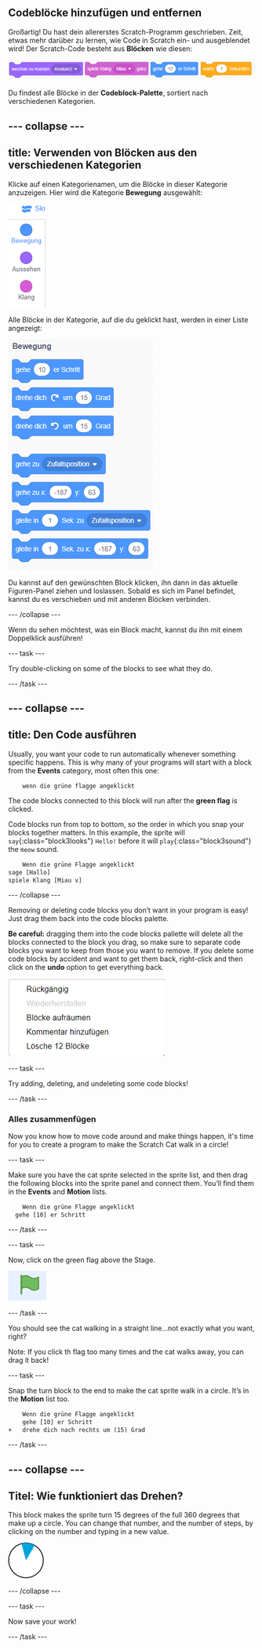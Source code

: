 ## Codeblöcke hinzufügen und entfernen

Großartig! Du hast dein allererstes Scratch-Programm geschrieben. Zeit, etwas mehr darüber zu lernen, wie Code in Scratch ein- und ausgeblendet wird! Der Scratch-Code besteht aus **Blöcken** wie diesen:

![](images/code1.png)

Du findest alle Blöcke in der **Codeblock-Palette**, sortiert nach verschiedenen Kategorien.

## \--- collapse \---

## title: Verwenden von Blöcken aus den verschiedenen Kategorien

Klicke auf einen Kategorienamen, um die Blöcke in dieser Kategorie anzuzeigen. Hier wird die Kategorie **Bewegung** ausgewählt:

![](images/code2a.png)

Alle Blöcke in der Kategorie, auf die du geklickt hast, werden in einer Liste angezeigt:

![](images/code2b.png)

Du kannst auf den gewünschten Block klicken, ihn dann in das aktuelle Figuren-Panel ziehen und loslassen. Sobald es sich im Panel befindet, kannst du es verschieben und mit anderen Blöcken verbinden.

\--- /collapse \---

Wenn du sehen möchtest, was ein Block macht, kannst du ihn mit einem Doppelklick ausführen!

\--- task \---

Try double-clicking on some of the blocks to see what they do.

\--- /task \---

## \--- collapse \---

## title: Den Code ausführen

Usually, you want your code to run automatically whenever something specific happens. This is why many of your programs will start with a block from the **Events** category, most often this one:

```blocks3
    wenn die grüne flagge angeklickt
```

The code blocks connected to this block will run after the **green flag** is clicked.

Code blocks run from top to bottom, so the order in which you snap your blocks together matters. In this example, the sprite will `say`{:class="block3looks"} `Hello!` before it will `play`{:class="block3sound"} the `meow` sound.

```blocks3
    Wenn die grüne Flagge angeklickt
sage [Hallo]
spiele Klang [Miau v]
```

\--- /collapse \---

Removing or deleting code blocks you don’t want in your program is easy! Just drag them back into the code blocks palette.

**Be careful:** dragging them into the code blocks pallette will delete all the blocks connected to the block you drag, so make sure to separate code blocks you want to keep from those you want to remove. If you delete some code blocks by accident and want to get them back, right-click and then click on the **undo** option to get everything back.

![](images/code6.png)

\--- task \---

Try adding, deleting, and undeleting some code blocks!

\--- /task \---

### Alles zusammenfügen

Now you know how to move code around and make things happen, it's time for you to create a program to make the Scratch Cat walk in a circle!

\--- task \---

Make sure you have the cat sprite selected in the sprite list, and then drag the following blocks into the sprite panel and connect them. You’ll find them in the **Events** and **Motion** lists.

```blocks3
    Wenn die grüne Flagge angeklickt
  gehe [10] er Schritt
```

\--- /task \---

\--- task \---

Now, click on the green flag above the Stage.

![](images/code7.png)

\--- /task \---

You should see the cat walking in a straight line...not exactly what you want, right?

Note: If you click th flag too many times and the cat walks away, you can drag it back!

\--- task \---

Snap the turn block to the end to make the cat sprite walk in a circle. It’s in the **Motion** list too.

```blocks3
    Wenn die grüne Flagge angeklickt
    gehe [10] er Schritt
+   drehe dich nach rechts um (15) Grad
```

\--- /task \---

## \--- collapse \---

## Titel: Wie funktioniert das Drehen?

This block makes the sprite turn 15 degrees of the full 360 degrees that make up a circle. You can change that number, and the number of steps, by clicking on the number and typing in a new value.

![](images/code9.png)

\--- /collapse \---

\--- task \---

Now save your work!

\--- /task \---